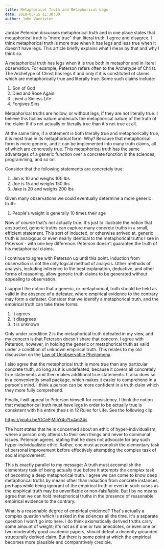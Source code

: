 ```yaml
---
title: Metaphorical Truth and Metaphorical Legs
date: 2018-03-15 11:38:00
author: John Vandivier
---
```




Jordan Peterson discusses metaphorical truth and in one place states that metaphorical truth is \"more true\" than literal truth. I agree and disagree. I think metaphorical truth is more true when it has legs and less true when it doesn't have legs. This article briefly explains what I mean by that and why I think so.

A metaphorical truth has legs when it is true both in metaphor and in literal observation. For example, Peterson refers often to the Archetype of Christ. The Archetype of Christ has legs if and only if it is constituted of claims which are metaphorically true and literally true. Some such claims include:
<ol>
 	<li>Son of God</li>
 	<li>Died and Rose Again</li>
 	<li>Lived a Sinless Life</li>
 	<li>Forgives Sins</li>
</ol>
Metaphorical truths are hollow, or without legs, if they are not literally true. I believe this hollow nature undercuts the metaphorical nature of the truth of the claim: If it's not actually or literally true than it's not true at all.

At the same time, if a statement is both literally true and metaphorically true, it is most true in its metaphorical form. Why? Because that metaphorical form is more generic, and it can be implemented into many truth claims, all of which are concretely true. This metaphorical truth has the same advantages of a generic function over a concrete function in the sciences, programming, and so on.

Consider that the following statements are concretely true:
<ol>
 	<li>Jim is 10 and weighs 100 lbs</li>
 	<li>Joe is 15 and weighs 150 lbs</li>
 	<li>Jake is 20 and weighs 200 lbs</li>
</ol>
Given many observations we could eventually determine a more generic truth:
<ol>
 	<li>People's weight is generally 10 times their age</li>
</ol>
Now of course that's not actually true. It's just to illustrate the notion that abstracted, generic truths can capture many concrete truths in a small, efficient statement. This sort of inducted, or otherwise arrived at, generic truth is analogous or even nearly identical to the metaphorical truths I see in Peterson - with one key difference. Peterson doesn't guarantee the truth of his metaphorical claims.

I continue to agree with Peterson up until this point. Induction from observation is not the only logical method of analysis. Other methods of analysis, including inference to the best explanation, deductive, and other forms of reasoning, allow generic truth claims to be generated without appealing to observation.

I support the notion that a generic, or metaphorical, truth should be held as valid in the absence of a defeater, where empirical evidence to the contrary may form a defeater. Consider that we identify a metaphorical truth, and the empirical truth can take three forms:
<ol>
 	<li>It agrees</li>
 	<li>It disagrees</li>
 	<li>It is unknown</li>
</ol>
Only under condition 2 is the metaphorical truth defeated in my view, and my concern is that Peterson doesn't share that concern. I agree with Peterson, however, in holding the generic or metaphorical truth as valid under a condition of unknown empirical truth. This relates to my old discussion on the <a href=\"https://www.youtube.com/watch?v=Pn0zjQ-Mi9s\">Law of Unobservable Phenomena</a>.

I also agree that the metaphorical truth is more true than any particular concrete truth, so long as it is undefeated, because it covers all concretely true statements and then makes additional true statements. It also does so in a conveniently small package, which makes it easier to comprehend in a person's mind. I think a person can be more confident in a truth claim which they more fully comprehend.

Finally, I will appeal to Peterson himself for consistency. I think the notion that metaphorical truth must have legs in order to be actually true is consistent with his entire thesis in 12 Rules for Life. See the following clip:

https://youtu.be/OCePjMIhY4o?t=4m24s

The host states that he is concerned about an ethic of hyper-individualism, where a person only attends to their own things and never to communal issues. Peterson agrees, stating that he does not advocate for any such hyper-individualistic ethic. Rather, one must accomplish the elementary task of personal improvement before effectively attempting the complex task of social improvement.

This is exactly parallel to my message: A truth must accomplish the elementary task of being actually true before it attempts the complex task of becoming a deep metaphorical truth. I agree we can come to know deep metaphorical truths by means other than induction from concrete instances, perhaps while being ignorant of the empirical truth or even in such cases as the empirical truth may be unverifiable or non-falsifiable. But I by no means agree that we can hold metaphorical truths in the presence of reasonable empirical evidence to the contrary.

What is a reasonable degree of empirical evidence? That's actually a complex question which is asked in the sciences all the time. It's a separate question I won't go into here. I do think axiomatically derived truths carry some amount of weight; it's not as if one or two anecdotes, or even one or two moderately good academic papers, should defeat a decently grounded structurally derived claim. But there is some point at which the empirical becomes more plausible and comparatively credible.